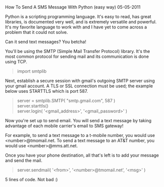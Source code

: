 How To Send A SMS Message With Python (easy way)
05-05-2011

Python is a scripting programming language. It's easy to read, has great libraries, is documented very well, and is extremely versatile and powerful. It's my favorite language to work with and I have yet to come across a problem that it could not solve.

Can it send text messages? You betcha!

You'll be using the SMTP (Simple Mail Transfer Protocol) library. It's the most common protocol for sending mail and its communication is done using TCP.

> import smtplib

Next, establish a secure session with gmail's outgoing SMTP server using your gmail account. A TLS or SSL connection must be used; the example below uses STARTTLS which is port 587.

> server = smtplib.SMTP( "smtp.gmail.com", 587 )<br>
> server.starttls()<br>
> server.login( '&lt;gmail_address&gt;', '&lt;gmail_password&gt;' )

Now you're set up to send email. You will send a text message by taking advantage of each mobile carrier's email to SMS gateway!

For example, to send a text message to a t-mobile number, you would use &lt;number&gt;@tmomail.net. To send a text message to an AT&T number, you would use &lt;number&gt;@mms.att.net.

Once you have your phone destination, all that's left is to add your message and send the mail.

> server.sendmail( '&lt;from&gt;', '&lt;number&gt;@tmomail.net', '&lt;msg&gt;' )

5 lines of code. Not bad :)


